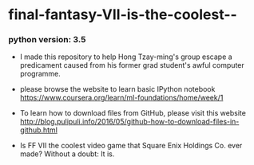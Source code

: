 # final-fantasy-VII-is-the-coolest--
### python version: 3.5
* I made this repository to help Hong Tzay-ming's group escape a predicament caused from his former grad student's awful computer programme. 
* please browse the website to learn basic IPython notebook 
https://www.coursera.org/learn/ml-foundations/home/week/1

* To learn how to download files from GitHub, please visit this website
 http://blog.pulipuli.info/2016/05/github-how-to-download-files-in-github.html
* Is FF VII the coolest video game that Square Enix Holdings Co. ever made? Without a doubt: It is.
